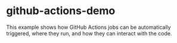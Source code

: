 # github-actions-demo
This example shows how GitHub Actions jobs can be automatically triggered, where they run, and how they can interact with the code.
